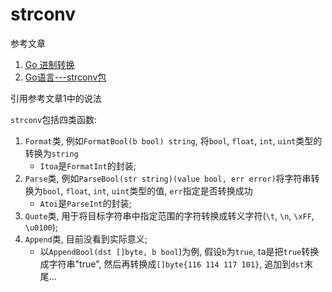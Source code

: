 # strconv

参考文章

1. [Go 进制转换](https://my.oschina.net/tsh/blog/1619887)
2. [Go语言---strconv包](https://blog.csdn.net/li_101357/article/details/80252653)

引用参考文章1中的说法

`strconv`包括四类函数:

1. `Format`类, 例如`FormatBool(b bool) string`, 将`bool`, `float`, `int`, `uint`类型的转换为`string`
    - `Itoa`是`FormatInt`的封装;
2. `Parse`类, 例如`ParseBool(str string)(value bool, err error)`将字符串转换为`bool`, `float`, `int`, `uint`类型的值, `err`指定是否转换成功
    - `Atoi`是`ParseInt`的封装;
3. `Quote`类, 用于将目标字符串中指定范围的字符转换成转义字符(`\t`, `\n`, `\xFF`, `\u0100`);
4. `Append`类, 目前没看到实际意义;
    - 以`AppendBool(dst []byte, b bool`)为例, 假设`b`为`true`, ta是把`true`转换成字符串"true", 然后再转换成`[]byte{116 114 117 101}`, 追加到`dst`末尾...

